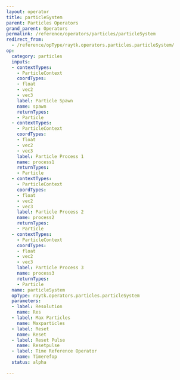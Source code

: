 ```yaml
---
layout: operator
title: particleSystem
parent: Particles Operators
grand_parent: Operators
permalink: /reference/operators/particles/particleSystem
redirect_from:
  - /reference/opType/raytk.operators.particles.particleSystem/
op:
  category: particles
  inputs:
  - contextTypes:
    - ParticleContext
    coordTypes:
    - float
    - vec2
    - vec3
    label: Particle Spawn
    name: spawn
    returnTypes:
    - Particle
  - contextTypes:
    - ParticleContext
    coordTypes:
    - float
    - vec2
    - vec3
    label: Particle Process 1
    name: process1
    returnTypes:
    - Particle
  - contextTypes:
    - ParticleContext
    coordTypes:
    - float
    - vec2
    - vec3
    label: Particle Process 2
    name: process2
    returnTypes:
    - Particle
  - contextTypes:
    - ParticleContext
    coordTypes:
    - float
    - vec2
    - vec3
    label: Particle Process 3
    name: process3
    returnTypes:
    - Particle
  name: particleSystem
  opType: raytk.operators.particles.particleSystem
  parameters:
  - label: Resolution
    name: Res
  - label: Max Particles
    name: Maxparticles
  - label: Reset
    name: Reset
  - label: Reset Pulse
    name: Resetpulse
  - label: Time Reference Operator
    name: Timerefop
  status: alpha

---
```

